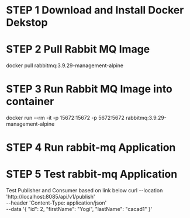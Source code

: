 
# STEP 1 Download and Install Docker Dekstop
# STEP 2 Pull Rabbit MQ Image
docker pull rabbitmq:3.9.29-management-alpine
# STEP 3 Run Rabbit MQ Image into container
docker run --rm -it -p 15672:15672 -p 5672:5672 rabbitmq:3.9.29-management-alpine
# STEP 4 Run rabbit-mq Application
# STEP 5 Test rabbit-mq Application
Test Publisher and Consumer based on link below
curl --location 'http://localhost:8085/api/v1/publish' \
--header 'Content-Type: application/json' \
--data '{
    "id": 2,
    "firstName": "Yogi",
    "lastName": "cacad1"
}'
